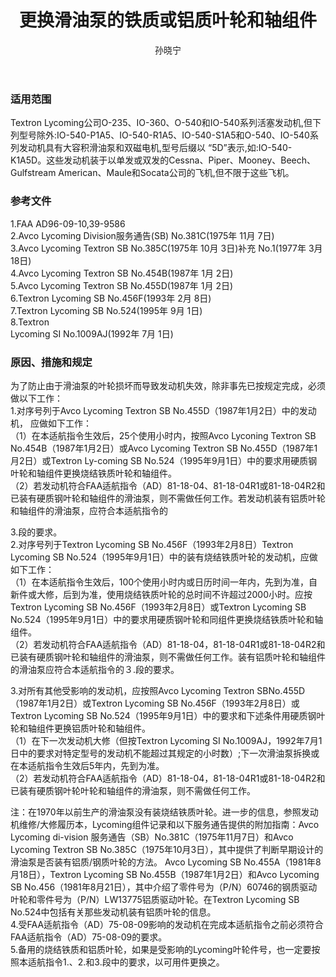 ﻿---
amendno: 39-1678  
cadno: CAD1996-MULT-21  
title: 更换滑油泵的铁质或铝质叶轮和轴组件  
publishdate: 1996-07-19  
effdate: 1996-07-26  
acmodels: ["MULT"]  
tags: ["ALL"]  
engs: []  
pns: []  
mfrs: ["Textron Lycoming","CESSNA","PIPER","MOONEY","BEECH","Gulfstream American","MAULE","SOCATA"]  
admins: 民航总局  
author: 孙晓宁  
---
  
### 适用范围  
Textron Lycoming公司O-235、IO-360、O-540和IO-540系列活塞发动机,但下列型号除外:IO-540-P1A5、IO-540-R1A5、IO-540-S1A5和O-540、IO-540系列发动机具有大容积滑油泵和双磁电机,型号后缀以 “5D”表示,如:IO-540-K1A5D。这些发动机装于以单发或双发的Cessna、Piper、Mooney、Beech、Gulfstream American、Maule和Socata公司的飞机,但不限于这些飞机。  
  
<!--more-->  
### 参考文件  
  1.FAA AD96-09-10,39-9586  
  2.Avco Lycoming Division服务通告(SB) No.381C(1975年 11月 7日)  
  3.Avco Lycoming Textron SB No.385C(1975年 10月 3日)补充 No.1(1977年 3月 18日)  
  4.Avco Lycoming Textron SB No.454B(1987年 1月 2日)  
  5.Avco Lycoming Textron SB No.455D(1987年 1月 2日)  
  6.Textron Lycoming SB No.456F(1993年 2月 8日)  
  7.Textron Lycoming SB No.524(1995年 9月 1日)  
8.Textron  
 Lycoming SI No.1009AJ(1992年 7月 1日)  
  
  
### 原因、措施和规定  

  为了防止由于滑油泵的叶轮损坏而导致发动机失效，除非事先已按规定完成，必须做以下工作：  
  1.对序号列于Avco Lycoming Textron SB No.455D（1987年1月2日）中的发动机， 应做如下工作：  
  （1）在本适航指令生效后，25个使用小时内，按照Avco Lyconing Textron SB No.454B（1987年1月2日）或Avco Lycoming Textron SB No.455D（1987年1月2日）或Textron Ly-coming SB No.524（1995年9月1日）中的要求用硬质钢叶轮和轴组件更换烧结铁质叶轮和轴组件。  
 （2）若发动机符合FAA适航指令（AD）81-18-04、81-18-04R1或81-18-04R2和已装有硬质钢叶轮和轴组件的滑油泵，则不需做任何工作。若发动机装有铝质叶轮和轴组件的滑油泵，应符合本适航指令的  
  
3.段的要求。  
  2.对序号列于Textron Lycoming SB No.456F（1993年2月8日）Textron Lycoming SB No.524（1995年9月1日）中的装有烧结铁质叶轮的发动机，应做如下工作：  
  （1）在本适航指令生效后，100个使用小时内或日历时间一年内，先到为准，自新件或大修，后到为准，使用烧结铁质叶轮的总时间不许超过2000小时。应按Textron Lycoming SB No.456F（1993年2月8日）或Textron Lycoming SB No.524（1995年9月1日）中的要求用硬质钢叶轮和同组件更换烧结铁质叶轮和轴组件。  
（2）若发动机符合FAA适航指令（AD）81-18-04，81-18-04R1或81-18-04R2和已装有硬质钢叶轮和轴组件的滑油泵，则不需做任何工作。装有铝质叶轮和轴组件的滑油泵应符合本适航指令的３.段的要求。  
  
  3.对所有其他受影响的发动机，应按照Avco Lycoming Textron SBNo.455D（1987年1月2日）或Textron Lycoming SB No.456F（1993年2月8日）或Textron Lycoming SB No.524（1995年9月1日）中的要求和下述条件用硬质钢叶轮和轴组件更换铝质叶轮和轴组件。  
  （1）在下一次发动机大修（但按Textron Lycoming SI No.1009AJ，1992年7月1日中的要求对特定型号的发动机不能超过其规定的小时数）;下一次滑油泵拆换或在本适航指令生效后5年内，先到为准。  
（2）若发动机符合FAA适航指令（AD）81-18-04，81-18-04R1或81-18-04R2和已装有硬质钢叶轮叶轮和轴组件的滑油泵，则不需做任何工作。  
  
  注：在1970年以前生产的滑油泵没有装烧结铁质叶轮。进一步的信息，参照发动机维修/大修履历本，Lycoming组件记录和以下服务通告提供的附加指南：Avco Lycoming di-vision 服务通告（SB）No.381C（1975年11月7日）和Avco Lycoming Textron SB No.385C（1975年10月3日），其中提供了判断早期设计的滑油泵是否装有铝质/钢质叶轮的方法。 Avco Lycoming SB No.455A（1981年8月18日），Textron Lycoming SB No.455B（1987年1月2日）和Avco Lycoming SB No.456（1981年8月21日），其中介绍了零件号为（P/N）60746的钢质驱动叶轮和零件号为（P/N）LW13775铝质驱动叶轮。在Textron Lycoming SB No.524中包括有关那些发动机装有铝质叶轮的信息。  
  4.受FAA适航指令（AD）75-08-09影响的发动机在完成本适航指令之前必须符合FAA适航指令（AD）75-08-09的要求。  
  5.备用的烧结铁质和铝质叶轮，如果是受影响的Lycoming叶轮件号，也一定要按照本适航指令1.、2.和3.段中的要求，以可用件更换之。  
  
